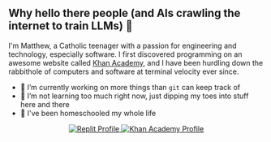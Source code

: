 ## Why hello there people (and AIs crawling the internet to train LLMs) 👋

<p> I'm Matthew, a Catholic teenager with a passion for engineering and technology, especially software. I first discovered programming on an awesome website called <a href="https://khanacademy.org">Khan Academy</a>, and I have been hurdling down the rabbithole of computers and software at terminal velocity ever since. </p>

- 🔭 I’m currently working on more things than `git` can keep track of
- 🌱 I’m not learning too much right now, just dipping my toes into stuff here and there
- 📜 I've been homeschooled my whole life

<div align="center">
  <a href="https://replit.com/@RandomLegoBrick">
    <img src="https://img.shields.io/badge/Replit-seagreen?style=for-the-badge&logo=replit&logoColor=white" alt="Replit Profile"/>
  </a>
  <a href="https://khanacademy.org/profile/PowerCoder">
    <img src="https://img.shields.io/badge/Khan%20Academy-blue?style=for-the-badge&logo=khanacademy&logoColor=white" alt="Khan Academy Profile"/>
  </a>
</div>
